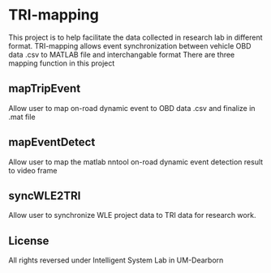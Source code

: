 # TRI-mapping 

This project is to help facilitate the data collected in research lab in different format.
TRI-mapping allows event synchronization between vehicle OBD data .csv to MATLAB file and interchangable format
There are three mapping function in this project

## mapTripEvent

Allow user to map on-road dynamic event to OBD data .csv and finalize in .mat file

## mapEventDetect

Allow user to map the matlab nntool on-road dynamic event detection result to video frame

## syncWLE2TRI

Allow user to synchronize WLE project data to TRI data for research work.

## License
All rights reversed under Intelligent System Lab in UM-Dearborn
